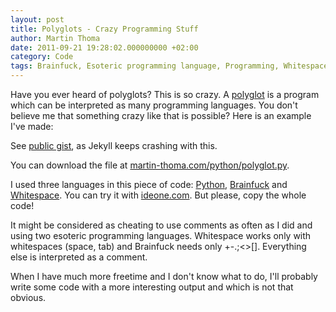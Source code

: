 ```yaml
---
layout: post
title: Polyglots - Crazy Programming Stuff
author: Martin Thoma
date: 2011-09-21 19:28:02.000000000 +02:00
category: Code
tags: Brainfuck, Esoteric programming language, Programming, Whitespace, Python
---
```

Have you ever heard of polyglots? This is so crazy. A <a href="http://en.wikipedia.org/wiki/Polyglot_(computing)">polyglot</a> is a program which can be interpreted as many programming languages. You don't believe me that something crazy like that is possible? Here is an example I've made:     
          
        
          
        
          
         
          
         
         
         
         
         
          
          
          
          
          
          
          
          
          
          
         
          
          
          
          
          
         
           
          
           
          
           
          
           
          
           
          
           
          
           
         
           
    
       

                                          

                                                          




                          
    
 

                                          
 
     
 
                                                                          
 
      
    
 
                                        

                                                                          
 

 


 

                                  
 
  
  
      
        
    
                                                                  
 

    
    
 
                                

                                                                  
 

    
        
   
 

                                                          
       
       
 
   
  
See <a href="https://gist.github.com/MartinThoma/4bc57260c36dea4ce9ce90999f4e81f7">public gist</a>, as Jekyll keeps crashing with this.

You can download the file at <a href="../python/polyglot.py">martin-thoma.com/python/polyglot.py</a>.

I used three languages in this piece of code: <a href="http://en.wikipedia.org/wiki/Python_(programming_language)">Python</a>, <a href="http://en.wikipedia.org/wiki/Brainfuck">Brainfuck</a> and <a href="http://en.wikipedia.org/wiki/Whitespace_(programming_language)">Whitespace</a>. You can try it with <a href="http://ideone.com/">ideone.com</a>. But please, copy the whole code!

It might be considered as cheating to use comments as often as I did and using two esoteric programming languages. Whitespace works only with whitespaces (space, tab) and Brainfuck needs only +-.;<>[]. Everything else is interpreted as a comment.

When I have much more freetime and I don't know what to do, I'll probably write some code with a more interesting output and which is not that obvious.
